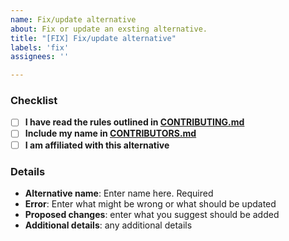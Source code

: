 ```yaml
---
name: Fix/update alternative
about: Fix or update an exsting alternative.
title: "[FIX] Fix/update alternative"
labels: 'fix'
assignees: ''

---
```


[//]: # ( Fill out to the best of your ability. )
[//]: # ( If an item is not applicable, feel free to leave it blank. )
[//]: # ( Mark off checkbox items by putting an x in between the [ ] without spaces, i.e. `[x]` )

### Checklist

- [ ] **I have read the rules outlined in [CONTRIBUTING.md](../blob/master/CONTRIBUTING.md)**
- [ ] **Include my name in [CONTRIBUTORS.md](../blob/master/CONTRIBUTORS.md)**
- [ ] **I am affiliated with this alternative**

### Details

- **Alternative name**: Enter name here. Required
- **Error**: Enter what might be wrong or what should be updated
- **Proposed changes**: enter what you suggest should be added
- **Additional details**: any additional details
